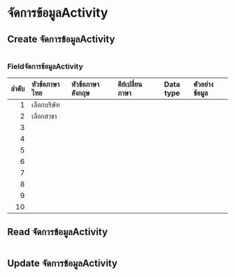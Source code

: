 # จัดการข้อมูลActivity

## Create จัดการข้อมูลActivity

```JSON
```

### Fieldจัดการข้อมูลActivity

|  ลำดับ | หัวข้อภาษาไทย | หัวข้อภาษาอังกฤษ | คีย์เปลี่ยนภาษา | Data type | ตัวอย่างข้อมูล |
| ---: | :---------- | :------------ | :---------- | :-------: | :--------- |
|    1 | เลือกบริษัท    |               |             |           |            |
|    2 | เลือกสาขา    |               |             |           |            |
|    3 |             |               |             |           |            |
|    4 |             |               |             |           |            |
|    5 |             |               |             |           |            |
|    6 |             |               |             |           |            |
|    7 |             |               |             |           |            |
|    8 |             |               |             |           |            |
|    9 |             |               |             |           |            |
|   10 |             |               |             |           |            |

## Read จัดการข้อมูลActivity

```JSON
```

## Update จัดการข้อมูลActivity

```JSON
```
